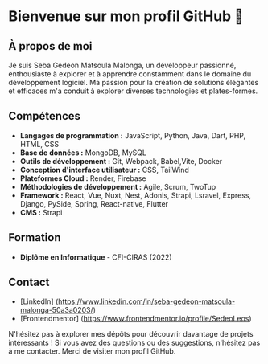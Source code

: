 # Bienvenue sur mon profil GitHub 👋

## À propos de moi

Je suis Seba Gedeon Matsoula Malonga, un développeur passionné, enthousiaste à explorer et à apprendre constamment dans le domaine du développement logiciel. Ma passion pour la création de solutions élégantes et efficaces m'a conduit à explorer diverses technologies et plates-formes.

## Compétences

- **Langages de programmation :** JavaScript, Python, Java, Dart, PHP, HTML, CSS
- **Base de données :** MongoDB, MySQL
- **Outils de développement :** Git, Webpack, Babel,Vite, Docker
- **Conception d'interface utilisateur :** CSS, TailWind
- **Plateformes Cloud :** Render, Firebase
- **Méthodologies de développement :** Agile, Scrum, TwoTup
- **Framework :** React, Vue, Nuxt, Nest, Adonis, Strapi, Lsravel, Express, Django, PySide, Spring, React-native, Flutter
- **CMS :** Strapi

## Formation

- **Diplôme en Informatique** - CFI-CIRAS (2022)

## Contact

- [LinkedIn] (https://www.linkedin.com/in/seba-gedeon-matsoula-malonga-50a3a0203/)
- [Frontendmentor] (https://www.frontendmentor.io/profile/SedeoLeos)

N'hésitez pas à explorer mes dépôts pour découvrir davantage de projets intéressants ! Si vous avez des questions ou des suggestions, n'hésitez pas à me contacter. Merci de visiter mon profil GitHub.


<!--
**SedeoLeos/SedeoLeos** is a ✨ _special_ ✨ repository because its `README.md` (this file) appears on your GitHub profile.

Here are some ideas to get you started:

- 🔭 I’m currently working on ...
- 🌱 I’m currently learning ...
- 👯 I’m looking to collaborate on ...
- 🤔 I’m looking for help with ...
- 💬 Ask me about ...
- 📫 How to reach me: ...
- 😄 Pronouns: ...
- ⚡ Fun fact: ...
-->
